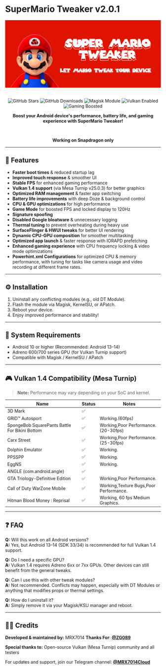 # SuperMario Tweaker v2.0.1

<div align="center">
  <img src="SMTW-Banner.jpg" alt="SuperMario Tweaker Banner" />
  <br /><br />
  <p>
    <img src="https://img.shields.io/github/stars/MRX7014/SuperMario-Tweaker?style=flat-square" alt="GitHub Stars" />
    <img src="https://img.shields.io/github/downloads/MRX7014/SuperMario-Tweaker/total?style=flat-square" alt="GitHub Downloads" />
    <img src="https://img.shields.io/badge/Magisk-Module-success?style=flat-square&logo=magisk" alt="Magisk Module" />
    <img src="https://img.shields.io/badge/Vulkan-Enabled-critical?style=flat-square&logo=vulkan" alt="Vulkan Enabled" />
    <img src="https://img.shields.io/badge/Gaming-Boosted-red?style=flat-square&logo=nintendo-switch" alt="Gaming Boosted" />
  </p>
  
  <b>Boost your Android device's performance, battery life, and gaming experience with SuperMario Tweaker!</b>
  
  <br />
  
<b>Working on Snapdragon only</b>
  
</div>

---


## 🚀 Features

- **Faster boot times** & reduced startup lag  
- **Improved touch response** & smoother UI  
- **Stable FPS** for enhanced gaming performance  
- **Vulkan 1.4 support** (via Mesa Turnip v25.0.3) for better graphics  
- **Optimized RAM management** & faster app switching  
- **Battery life improvements** with deep Doze & background control  
- **CPU & GPU optimizations** for high performance  
- **Game Mode** for boosted FPS and locked display to 120Hz  
- **Signature spoofing**  
- **Disabled Google bloatware** & unnecessary logging  
- **Thermal tuning** to prevent overheating during heavy use  
- **SurfaceFlinger & HWUI tweaks** for better UI rendering  
- **Dynamic CPU-GPU composition** for smoother multitasking  
- **Optimized app launch** & faster response with IORAPD prefetching  
- **Enhanced gaming experience** with CPU frequency locking & video mode optimizations  
- **Powerhint.xml Configurations** for optimized CPU & memory performance, with tuning for tasks like camera usage and video recording at different frame rates.  

---

## ⚙️ Installation

1. Uninstall any conflicting modules (e.g., old DT Module).  
2. Flash the module via Magisk, KernelSU, or APatch.  
3. Reboot your device.  
4. Enjoy improved performance and stability!

---

## 📌 System Requirements

- Android 10 or higher (Recommended: Android 13–14)  
- Adreno 600/700 series GPU (for Vulkan Turnip support)
- Compatible with Magisk / KernelSU / APatch  

---

## 🎮 Vulkan 1.4 Compatibility (Mesa Turnip)

> **Note:** Performance may vary depending on your SoC and kernel.

| Name                                            | Status | Notes                                                                                                                     |
|-------------------------------------------------|--------|---------------------------------------------------------------------------------------------------------------------------|
| 3D Mark                                         | ✅     |                                                                                                                           |
| GRID™ Autosport                                 | ✅     | Working.(60fps)                                                          |
| SpongeBob SquarePants Battle For Bikini Bottom  | ✅     | Working,Poor Performance.(20-30fps)                                      |
| Carx Street                                     | ✅     | Working,Poor Performance.(25-30fps)                                      |
| Dolphin Emulator                                | ✅     | Working.                                                                 |
| PPSSPP                                          | ✅     | Working.                                                                 |
| EggNS                                           | ✅     | Working.                                                                 |
| ANGLE (com.android.angle)                       | ✅     |                                                                                                                           |
| GTA Triology-Definitive Edition                 | ✅     | Working,Poor Performance.                                                   |
| Call of Duty WarZone Mobile                     | ✅     | Working,Texture Bugs,Poor Performance.                                    |
| Hitman Blood Money : Reprisal                   | ✅     | Working, 60 fps Medium Graphics.                                        |


---

## ❓ FAQ

**Q:** Will this work on all Android versions?  
**A:** Yes, but Android 13–14 (SDK 33/34) is recommended for full Vulkan 1.4 support.

**Q:** Do I need a specific GPU?  
**A:** Vulkan 1.4 requires Adreno 6xx or 7xx GPUs. Other devices can still benefit from the general tweaks.

**Q:** Can I use this with other tweak modules?  
**A:** Not recommended. Conflicts may happen, especially with DT Modules or anything that modifies props or thermal settings.

**Q:** How do I uninstall it?  
**A:** Simply remove it via your Magisk/KSU manager and reboot.

---

## 🧑‍💻 Credits

**Developed & maintained by:** MRX7014
**Thanks For**: **[@ZG089](https://github.com/ZG089)**

**Special thanks to:** Open-source Vulkan (Mesa Turnip) community and all testers  


For updates and support, join our Telegram channel: **[@MRX7014Cloud](https://t.me/MRX7014Cloud)**
